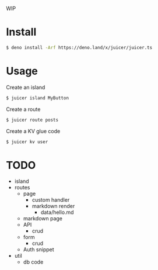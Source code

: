 WIP

# Install

```bash
$ deno install -Arf https://deno.land/x/juicer/juicer.ts
```

# Usage

Create an island

```bash
$ juicer island MyButton
```

Create a route

```bash
$ juicer route posts
```

Create a KV glue code

```bash
$ juicer kv user
```

# TODO

- island
- routes
  - page
    - custom handler
    - markdown render
      - data/hello.md
  - markdown page
  - API
    - crud
  - form
    - crud
  - Auth snippet
- util
  - db code
